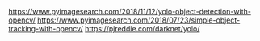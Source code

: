 https://www.pyimagesearch.com/2018/11/12/yolo-object-detection-with-opencv/
https://www.pyimagesearch.com/2018/07/23/simple-object-tracking-with-opencv/
https://pjreddie.com/darknet/yolo/